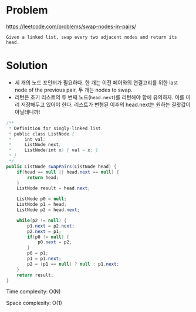 # Problem
https://leetcode.com/problems/swap-nodes-in-pairs/
```
Given a linked list, swap every two adjacent nodes and return its head.
```

# Solution
- 세 개의 노드 포인터가 필요하다. 한 개는 이전 페어와의 연결고리를 위한 last node of the previous pair, 두 개는 nodes to swap.
- 리턴은 초기 리스트의 두 번째 노드(`head.next`)를 리턴해야 함에 유의하자. 이를 미리 저장해두고 있어야 한다. 리스트가 변형된 이후의 head.next는 원하는 결괏값이 아닐테니까!

```java
/**
 * Definition for singly-linked list.
 * public class ListNode {
 *     int val;
 *     ListNode next;
 *     ListNode(int x) { val = x; }
 * }
 */
public ListNode swapPairs(ListNode head) {
    if(head == null || head.next == null) {
        return head;
    }
    ListNode result = head.next;

    ListNode p0 = null;
    ListNode p1 = head;
    ListNode p2 = head.next;

    while(p2 != null) {
        p1.next = p2.next;
        p2.next = p1;
        if(p0 != null) {
            p0.next = p2;    
        }
        p0 = p1;
        p1 = p1.next;
        p2 = (p1 == null) ? null : p1.next;
    }
    return result;
}
```

Time complexity: O(N)

Space complexity: O(1)
